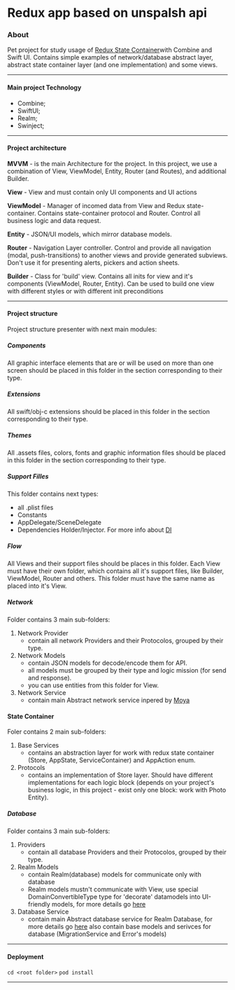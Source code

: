 # Redux app based on unspalsh api

### About
Pet project for study usage of [Redux State Container](https://redux.js.org "Redux State Container")with Combine and Swift UI. Contains simple examples of network/database abstract layer, abstract state container layer (and one implementation) and some views.

------------

#### Main project Technology

- Combine;
- SwiftUI;
- Realm;
- Swinject;

------------

#### Project architecture

**MVVM** - is the main Architecture for the project.
In this project, we use a combination of View, ViewModel, Entity, Router (and Routes), and additional Builder.

**View** - View and must contain only UI components and UI actions

**ViewModel** - Manager of incomed data from View and Redux state-container. Contains state-container protocol and Router. Control all business logic and data request. 

**Entity** - JSON/UI models, which mirror database models.

**Router** - Navigation Layer controller. Control and provide all navigation (modal, push-transitions) to another views and provide generated subviews. Don't use it for presenting alerts, pickers and action sheets. 

**Builder** - Class for 'build' view. Contains all inits for view and it's components (ViewModel, Router, Entity). Can be used to build one view with different styles or with different init preconditions 

------------


#### Project structure
Project structure presenter with next main modules:

##### Components
All graphic interface elements that are or will be used on more than one screen should be placed in this folder in the section corresponding to their type.

##### Extensions
All swift/obj-c extensions should be placed in this folder in the section corresponding to their type.

##### Themes
All .assets files, colors, fonts and graphic information files should be placed in this folder in the section corresponding to their type.

##### Support Filles
This folder contains next types:
- all .plist files
- Constants
- AppDelegate/SceneDelegate
- Dependencies Holder/Injector. For more info about [DI](https://en.wikipedia.org/wiki/Dependency_injection "DI")

##### Flow
All Views and their support files should be places in this folder. Each View must have their own folder, which contains all it's support files, like Builder, ViewModel, Router and others. This folder must have the same name as placed into it's View.

##### Network
Folder contains 3 main sub-folders:
1. Network Provider
	- contain all network Providers and their Protocolos, grouped by their type.
2. Network Models
	- contain JSON models for decode/encode them for API.
	- all models must be grouped by their type and logic mission (for send and response).
	- you can use entities from this folder for View.
3. Network Service
	- contain main Abstract network service inpered by [Moya](https://github.com/Moya/Moya "Moya")

#### State Container
Foler contains 2 main sub-folders:
1. Base Services
	- contains an abstraction layer for work with redux state container (Store, AppState, ServiceContainer) and AppAction enum.
2. Protocols
	- contains an implementation of Store layer. Should have different implementations for each logic block (depends on your project's business logic, in this project - exist only one block: work with Photo Entity).

##### Database
Folder contains 3 main sub-folders:
1. Providers
	- contain all database Providers and their Protocolos, grouped by their type.
2. Realm Models
	- contain Realm(database) models for communicate only with database
	- Realm models mustn't communicate with View, use special DomainConvertibleType type for 'decorate' datamodels into UI-friendly models, for more details go [here](https://en.wikipedia.org/wiki/Decorator_pattern "here")
3. Database Service
	- contain main Abstract database service for Realm Database, for more details go [here](https://realm.io "here")
	also contain base models and serivces for database (MigrationService and Error's models)

------------


#### Deployment
`cd <root folder>`
`pod install`

------------
